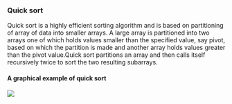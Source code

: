 ### Quick sort

Quick sort is a highly efficient sorting algorithm and is based on partitioning of array of data into smaller arrays. A large array is partitioned into two arrays one of which holds values smaller than the specified value, say pivot, based on which the partition is made and another array holds values greater than the pivot value.Quick sort partitions an array and then calls itself recursively twice to sort the two resulting subarrays.

#### A graphical example of quick sort

![](https://www.tutorialspoint.com/data_structures_algorithms/images/quick_sort_partition_animation.gif)
